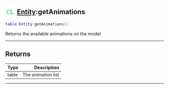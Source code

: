 ## <img src="../../.gitbook/assets/client.png" width="32" height="32" /> [Entity](../entity/README.md):getAnimations

```lua
table Entity:getAnimations()
```

Returns the available animations on the model<br>

-----------------
## Returns

| Type   | Description |
| ------ | ----------: |
| table | The animation list |


--------